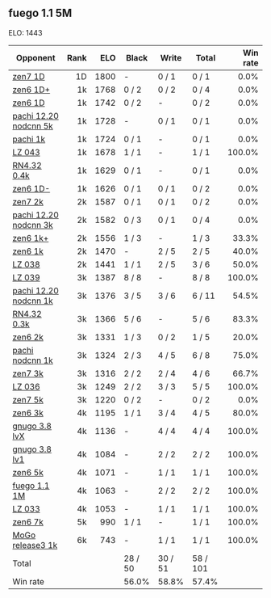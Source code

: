 ## fuego 1.1 5M ##

ELO: 1443

Opponent | Rank | ELO | Black | Write | Total | Win rate
---------|-----:|----:|-------|-------|-------|-------:
[zen7 1D](zen7%201D.md) | 1D | 1800 | - | 0 / 1 | 0 / 1 | 0.0%
[zen6 1D+](zen6%201D+.md) | 1k | 1768 | 0 / 2 | 0 / 2 | 0 / 4 | 0.0%
[zen6 1D](zen6%201D.md) | 1k | 1742 | 0 / 2 | - | 0 / 2 | 0.0%
[pachi 12.20 nodcnn 5k](pachi%2012.20%20nodcnn%205k.md) | 1k | 1728 | - | 0 / 1 | 0 / 1 | 0.0%
[pachi 1k](pachi%201k.md) | 1k | 1724 | 0 / 1 | - | 0 / 1 | 0.0%
[LZ 043](LZ%20043.md) | 1k | 1678 | 1 / 1 | - | 1 / 1 | 100.0%
[RN4.32 0.4k](RN4.32%200.4k.md) | 1k | 1629 | 0 / 1 | - | 0 / 1 | 0.0%
[zen6 1D-](zen6%201D-.md) | 1k | 1626 | 0 / 1 | 0 / 1 | 0 / 2 | 0.0%
[zen7 2k](zen7%202k.md) | 2k | 1587 | 0 / 1 | 0 / 1 | 0 / 2 | 0.0%
[pachi 12.20 nodcnn 3k](pachi%2012.20%20nodcnn%203k.md) | 2k | 1582 | 0 / 3 | 0 / 1 | 0 / 4 | 0.0%
[zen6 1k+](zen6%201k+.md) | 2k | 1556 | 1 / 3 | - | 1 / 3 | 33.3%
[zen6 1k](zen6%201k.md) | 2k | 1470 | - | 2 / 5 | 2 / 5 | 40.0%
[LZ 038](LZ%20038.md) | 2k | 1441 | 1 / 1 | 2 / 5 | 3 / 6 | 50.0%
[LZ 039](LZ%20039.md) | 3k | 1387 | 8 / 8 | - | 8 / 8 | 100.0%
[pachi 12.20 nodcnn 1k](pachi%2012.20%20nodcnn%201k.md) | 3k | 1376 | 3 / 5 | 3 / 6 | 6 / 11 | 54.5%
[RN4.32 0.3k](RN4.32%200.3k.md) | 3k | 1366 | 5 / 6 | - | 5 / 6 | 83.3%
[zen6 2k](zen6%202k.md) | 3k | 1331 | 1 / 3 | 0 / 2 | 1 / 5 | 20.0%
[pachi nodcnn 1k](pachi%20nodcnn%201k.md) | 3k | 1324 | 2 / 3 | 4 / 5 | 6 / 8 | 75.0%
[zen7 3k](zen7%203k.md) | 3k | 1316 | 2 / 2 | 2 / 4 | 4 / 6 | 66.7%
[LZ 036](LZ%20036.md) | 3k | 1249 | 2 / 2 | 3 / 3 | 5 / 5 | 100.0%
[zen7 5k](zen7%205k.md) | 3k | 1220 | 0 / 2 | - | 0 / 2 | 0.0%
[zen6 3k](zen6%203k.md) | 4k | 1195 | 1 / 1 | 3 / 4 | 4 / 5 | 80.0%
[gnugo 3.8 lvX](gnugo%203.8%20lvX.md) | 4k | 1136 | - | 4 / 4 | 4 / 4 | 100.0%
[gnugo 3.8 lv1](gnugo%203.8%20lv1.md) | 4k | 1084 | - | 2 / 2 | 2 / 2 | 100.0%
[zen6 5k](zen6%205k.md) | 4k | 1071 | - | 1 / 1 | 1 / 1 | 100.0%
[fuego 1.1 1M](fuego%201.1%201M.md) | 4k | 1063 | - | 2 / 2 | 2 / 2 | 100.0%
[LZ 033](LZ%20033.md) | 4k | 1053 | - | 1 / 1 | 1 / 1 | 100.0%
[zen6 7k](zen6%207k.md) | 5k | 990 | 1 / 1 | - | 1 / 1 | 100.0%
[MoGo release3 1k](MoGo%20release3%201k.md) | 6k | 743 | - | 1 / 1 | 1 / 1 | 100.0%
Total | | | 28 / 50 | 30 / 51 | 58 / 101 | 
Win rate| | | 56.0% | 58.8% | 57.4% | 
